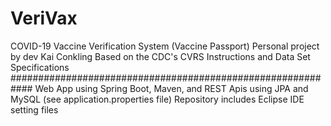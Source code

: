 # VeriVax
COVID-19 Vaccine Verification System (Vaccine Passport) 
Personal project by dev Kai Conkling 
Based on the CDC's CVRS Instructions and Data Set Specifications
############################################################
Web App using Spring Boot, Maven, and REST Apis 
using JPA and MySQL (see application.properties file)
Repository includes Eclipse IDE setting files
